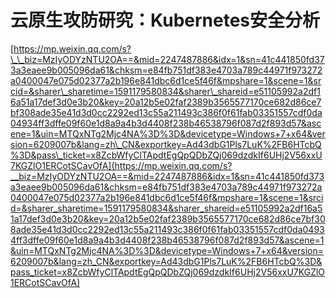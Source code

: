 # 云原生攻防研究：Kubernetes安全分析

[https://mp.weixin.qq.com/s?\_\_biz=MzIyODYzNTU2OA==&mid=2247487886&idx=1&sn=41c441850fd373a3eaee9b005096da61&chksm=e84fb751df383e4703a789c44971f973272a0400047e075d02377a2b196e841dbc6d1ce5f46f&mpshare=1&scene=1&srcid=&sharer\_sharetime=1591179580834&sharer\_shareid=e51105992a2df16a51a17def3d0e3b20&key=20a12b5e02faf2389b3565577170ce682d86ce7bf308ade35e41d3d0cc2292ed13c55a211493c386f0f61fab03351557cdf0da04934ff3dffe09f60e1d8a9a4b3d4408f238b46538796f087d2f893d57&ascene=1&uin=MTQxNTg2Mjc4NA%3D%3D&devicetype=Windows+7+x64&version=6209007b&lang=zh\_CN&exportkey=Ad43dbG1Pls7LuK%2FB6HTcbQ%3D&pass\_ticket=x8ZcbWfyClTApdtEgQpQDbZQj069dzdkIf6UHj2V56xxU7KGZlO1ERCotSCavOfA](https://mp.weixin.qq.com/s?__biz=MzIyODYzNTU2OA==&mid=2247487886&idx=1&sn=41c441850fd373a3eaee9b005096da61&chksm=e84fb751df383e4703a789c44971f973272a0400047e075d02377a2b196e841dbc6d1ce5f46f&mpshare=1&scene=1&srcid=&sharer_sharetime=1591179580834&sharer_shareid=e51105992a2df16a51a17def3d0e3b20&key=20a12b5e02faf2389b3565577170ce682d86ce7bf308ade35e41d3d0cc2292ed13c55a211493c386f0f61fab03351557cdf0da04934ff3dffe09f60e1d8a9a4b3d4408f238b46538796f087d2f893d57&ascene=1&uin=MTQxNTg2Mjc4NA%3D%3D&devicetype=Windows+7+x64&version=6209007b&lang=zh_CN&exportkey=Ad43dbG1Pls7LuK%2FB6HTcbQ%3D&pass_ticket=x8ZcbWfyClTApdtEgQpQDbZQj069dzdkIf6UHj2V56xxU7KGZlO1ERCotSCavOfA)





